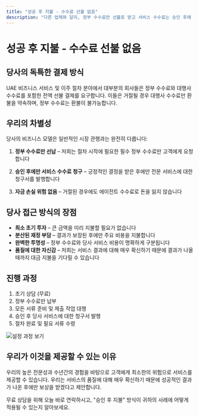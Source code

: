 ```yaml
---
title: "성공 후 지불 - 수수료 선불 없음"
description: "다른 업체와 달리, 정부 수수료만 선불로 받고 서비스 수수료는 승인 후에 청구합니다. 위험 부담 없이 완전한 투명성과 결과를 보장합니다."
---
```


# 성공 후 지불 - 수수료 선불 없음

## 당사의 독특한 결제 방식

UAE 비즈니스 서비스 및 이주 절차 분야에서 대부분의 회사들은 정부 수수료와 대행사 수수료를 포함한 전액 선불 결제를 요구합니다. 이들은 거절될 경우 대행사 수수료만 환불을 약속하며, 정부 수수료는 환불이 불가능합니다.

## 우리의 차별성

당사의 비즈니스 모델은 일반적인 시장 관행과는 완전히 다릅니다:

1. **정부 수수료만 선납** – 저희는 절차 시작에 필요한 필수 정부 수수료만 고객에게 요청합니다
2. **승인 후에만 서비스 수수료 청구** – 긍정적인 결정을 받은 후에만 전문 서비스에 대한 청구서를 발행합니다

3. **자금 손실 위험 없음** – 거절된 경우에도 에이전트 수수료로 돈을 잃지 않습니다

## 당사 접근 방식의 장점

- **최소 초기 투자** – 큰 금액을 미리 지불할 필요가 없습니다
- **분산된 재정 부담** – 결과가 보장된 후에만 주요 비용을 지불합니다
- **완벽한 투명성** – 정부 수수료와 당사 서비스 비용이 명확하게 구분됩니다
- **품질에 대한 자신감** – 저희는 서비스 결과에 대해 매우 확신하기 때문에 결과가 나올 때까지 대금 지불을 기다릴 수 있습니다

## 진행 과정

1. 초기 상담 (무료)
2. 정부 수수료만 납부
3. 모든 서류 준비 및 제출 작업 대행
4. 승인 후 당사 서비스에 대한 청구서 발행
5. 절차 완료 및 필요 서류 수령

![설정 과정 보기](/img/post-payment-process.svg)

## 우리가 이것을 제공할 수 있는 이유

우리의 높은 전문성과 수년간의 경험을 바탕으로 고객에게 최소한의 위험으로 서비스를 제공할 수 있습니다. 우리는 서비스의 품질에 대해 매우 확신하기 때문에 성공적인 결과가 나온 후에만 보상을 받겠다고 제안합니다.

무료 상담을 위해 오늘 바로 연락하시고, "승인 후 지불" 방식이 귀하의 사례에 어떻게 적용될 수 있는지 알아보세요.